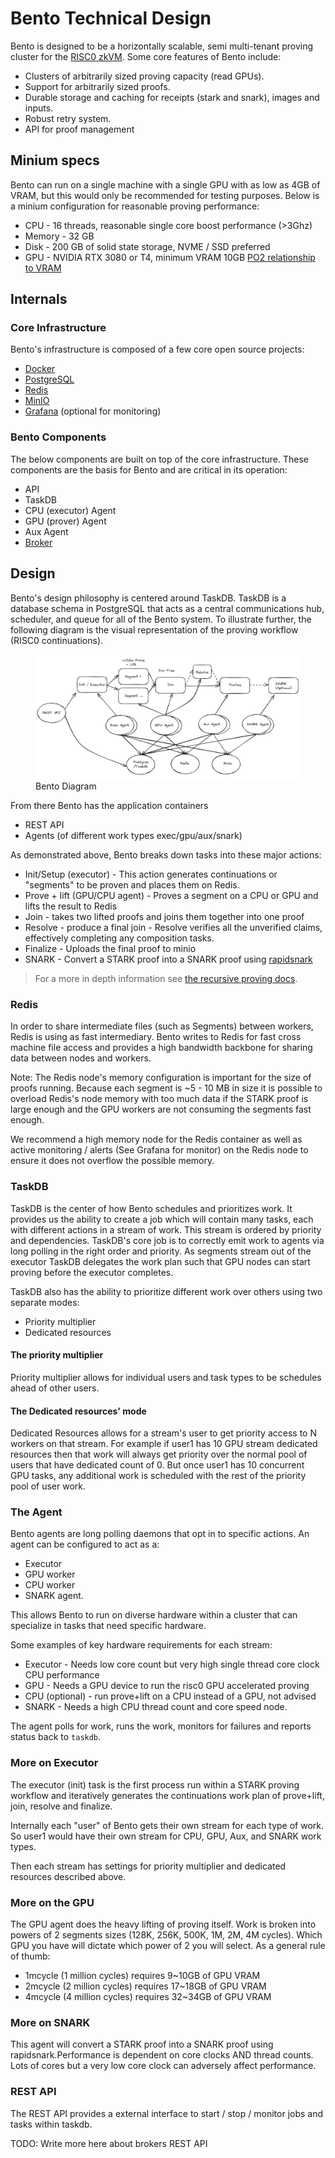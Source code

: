 # Bento Technical Design

Bento is designed to be a horizontally scalable, semi multi-tenant proving cluster for the [RISC0 zkVM](https://risczero.com).
Some core features of Bento include:

- Clusters of arbitrarily sized proving capacity (read GPUs).
- Support for arbitrarily sized proofs.
- Durable storage and caching for receipts (stark and snark), images and inputs.
- Robust retry system.
- API for proof management

## Minium specs

Bento can run on a single machine with a single GPU with as low as 4GB of VRAM, but this would only be recommended for testing purposes. Below is a minium configuration for reasonable proving performance:

- CPU - 16 threads, reasonable single core boost performance (>3Ghz)
- Memory - 32 GB
- Disk - 200 GB of solid state storage, NVME / SSD preferred
- GPU - NVIDIA RTX 3080 or T4, minimum VRAM 10GB [PO2 relationship to VRAM](#more-on-the-gpu)

## Internals

### Core Infrastructure

Bento's infrastructure is composed of a few core open source projects:

- [Docker](https://docs.docker.com/get-started/docker-overview/)
- [PostgreSQL](https://www.postgresql.org/)
- [Redis](https://redis.io/)
- [MinIO](https://min.io/)
- [Grafana](https://grafana.com/) (optional for monitoring)

### Bento Components

The below components are built on top of the core infrastructure. These components are the basis for Bento and are critical
in its operation:

- API
- TaskDB
- CPU (executor) Agent
- GPU (prover) Agent
- Aux Agent
- [Broker][page-broker]

## Design

Bento's design philosophy is centered around TaskDB. TaskDB is a database schema in PostgreSQL that acts as a central communications hub, scheduler, and queue for all of the Bento system. To illustrate further, the following diagram is the visual representation of the proving workflow (RISC0 continuations).

<figure>
  <img src="../../images/bento-diagram.png"/>
  <cap>Bento Diagram</cap>
</figure>

From there Bento has the application containers

- REST API
- Agents (of different work types exec/gpu/aux/snark)

As demonstrated above, Bento breaks down tasks into these major actions:

- Init/Setup (executor) - This action generates continuations or "segments" to be proven and places them on Redis.
- Prove + lift (GPU/CPU agent) - Proves a segment on a CPU or GPU and lifts the result to Redis
- Join - takes two lifted proofs and joins them together into one proof
- Resolve - produce a final join - Resolve verifies all the unverified claims, effectively completing any composition tasks.
- Finalize - Uploads the final proof to minio
- SNARK - Convert a STARK proof into a SNARK proof using [rapidsnark](https://github.com/iden3/rapidsnark)

> For a more in depth information see [the recursive proving docs][r0-docs-recursion].

### Redis

In order to share intermediate files (such as Segments) between workers, Redis is using as fast intermediary. Bento writes to Redis for fast cross machine file access and provides a high bandwidth backbone for sharing data between nodes and workers.

<div class="warning">

Note: The Redis node's memory configuration is important for the size of proofs running. Because each segment is ~5 - 10 MB in size it is possible to overload Redis's node memory with too much data if the STARK proof is large enough and the GPU workers are not consuming the segments fast enough.

We recommend a high memory node for the Redis container as well as active monitoring / alerts (See Grafana for monitor) on the Redis node to ensure it does not overflow the possible memory.

</div>

### TaskDB

TaskDB is the center of how Bento schedules and prioritizes work. It provides us the ability to create a job which will contain many tasks, each with different actions in a stream of work. This stream is ordered by priority and dependencies. TaskDB's core job is to correctly emit work to agents via long polling in the right order and priority. As segments stream out of the executor TaskDB delegates the work plan such that GPU nodes can start proving before the executor completes.

TaskDB also has the ability to prioritize different work over others using two separate modes:

- Priority multiplier
- Dedicated resources

#### The priority multiplier

Priority multiplier allows for individual users and task types to be schedules ahead of other users.

#### The Dedicated resources' mode

Dedicated Resources allows for a stream's user to get priority access to N workers on that stream. For example if user1 has 10 GPU stream dedicated resources then that work will always get priority over the normal pool of users that have dedicated count of 0. But once user1 has 10 concurrent GPU tasks, any additional work is scheduled with the rest of the priority pool of user work.

### The Agent

Bento agents are long polling daemons that opt in to specific actions. An agent can be configured to act as a:

- Executor
- GPU worker
- CPU worker
- SNARK agent.

This allows Bento to run on diverse hardware within a cluster that can specialize in tasks that need specific hardware.

Some examples of key hardware requirements for each stream:

- Executor - Needs low core count but very high single thread core clock CPU performance
- GPU - Needs a GPU device to run the risc0 GPU accelerated proving
- CPU (optional) - run prove+lift on a CPU instead of a GPU, not advised
- SNARK - Needs a high CPU thread count and core speed node.

The agent polls for work, runs the work, monitors for failures and reports status back to `taskdb`.

### More on Executor

The executor (init) task is the first process run within a STARK proving workflow and iteratively generates the continuations work plan of prove+lift, join, resolve and finalize.

Internally each "user" of Bento gets their own stream for each type of work. So user1 would have their own stream for CPU, GPU, Aux, and SNARK work types.

Then each stream has settings for priority multiplier and dedicated resources described above.

### More on the GPU

The GPU agent does the heavy lifting of proving itself. Work is broken into powers of 2 segments sizes (128K, 256K, 500K, 1M, 2M, 4M cycles). Which GPU you have will dictate which power of 2 you will select. As a general rule of thumb:

- 1mcycle (1 million cycles) requires 9~10GB of GPU VRAM
- 2mcycle (2 million cycles) requires 17~18GB of GPU VRAM
- 4mcycle (4 million cycles) requires 32~34GB of GPU VRAM

### More on SNARK

This agent will convert a STARK proof into a SNARK proof using rapidsnark.Performance is dependent on core clocks AND thread counts. Lots of cores but a very low core clock can adversely affect performance.

### REST API

The REST API provides a external interface to start / stop / monitor jobs and tasks within taskdb.

<div class="warning">

TODO: Write more here about brokers REST API

</div>

[page-broker]: ../broker/README.md
[r0-docs-recursion]: https://dev.risczero.com/api/recursion
